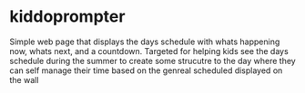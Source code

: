 # kiddoprompter
Simple web page that displays the days schedule with whats happening now, whats next, and a countdown.  Targeted for helping kids see the days schedule during the summer to create some strucutre to the day where they can self manage their time based on the genreal scheduled displayed on the wall
